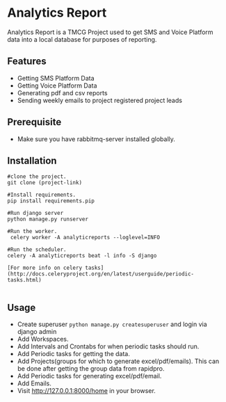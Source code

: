 # Analytics Report
Analytics Report is a TMCG Project used to get SMS and Voice Platform data into a local database
for purposes of reporting.

## Features
* Getting SMS Platform Data
* Getting Voice Platform Data
* Generating pdf and csv reports
* Sending weekly emails to project registered project leads


## Prerequisite
* Make sure you have rabbitmq-server installed globally.

## Installation
```
#clone the project.
git clone (project-link)

#Install requirements.
pip install requirements.pip

#Run django server
python manage.py runserver

#Run the worker.
 celery worker -A analyticreports --loglevel=INFO
	
#Run the scheduler.
celery -A analyticreports beat -l info -S django

[For more info on celery tasks](http://docs.celeryproject.org/en/latest/userguide/periodic-tasks.html)


 ```
## Usage

* Create superuser `python manage.py createsuperuser` and login via django admin
* Add Workspaces.
* Add Intervals and Crontabs for when periodic tasks should run.
* Add Periodic tasks for getting the data.
* Add Projects(groups for which to generate excel/pdf/emails). This can be done after getting the group data from
rapidpro.
* Add Periodic tasks for generating excel/pdf/email.
* Add Emails.
* Visit http://127.0.0.1:8000/home in your browser.


